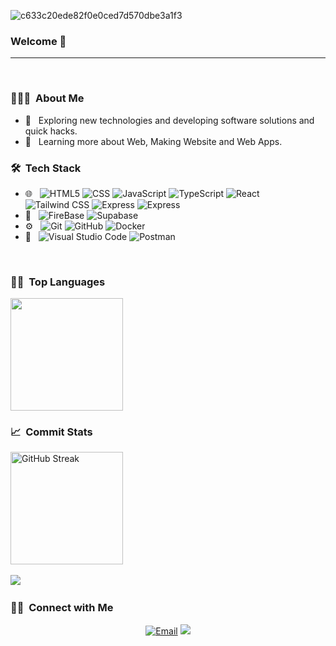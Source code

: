 
![c633c20ede82f0e0ced7d570dbe3a1f3](https://user-images.githubusercontent.com/70382532/138322189-2db8df52-9dcb-40a0-88a8-c365466bd33d.gif)
### Welcome 👋 


---
<br>

<h3> 👨🏻‍💻 &nbsp;About Me </h3>

- 🤔 &nbsp; Exploring new technologies and developing software solutions and quick hacks.
- 🌱 &nbsp; Learning more about Web, Making Website and Web Apps.

<h3> 🛠 &nbsp;Tech Stack</h3>

- 🌐 &nbsp;
  ![HTML5](https://img.shields.io/badge/-HTML5-333?style=flat&logo=HTML5)
  ![CSS](https://img.shields.io/badge/-CSS-333?style=flat&logo=CSS3&logoColor=1572B6)
  ![JavaScript](https://img.shields.io/badge/-JavaScript-333?style=flat&logo=javascript)
  ![TypeScript](https://img.shields.io/badge/-TypeScript-333?style=flat&logo=typescript)
  ![React](https://img.shields.io/badge/-React-333?style=flat&logo=react)
  ![Tailwind CSS](https://img.shields.io/badge/-Tailwind%20CSS-333?style=flat&logo=Tailwind-CSS)
  ![Express](https://img.shields.io/badge/-Express.js-333?CSS-333?style=flat&logo=express)
  ![Express](https://img.shields.io/badge/node.js-333?style=flat&logo=Node.js&logoColor=white)
- 📶 &nbsp;
  ![FireBase](https://img.shields.io/badge/-Firebase-333?style=flat&logo=Firebase)
  ![Supabase](https://img.shields.io/badge/-Supabase-333?style=flat&logo=Supabase)
- ⚙️ &nbsp;
  ![Git](https://img.shields.io/badge/-Git-333?style=flat&logo=git)
  ![GitHub](https://img.shields.io/badge/-GitHub-333?style=flat&logo=github)
  ![Docker](https://img.shields.io/badge/-Docker-333?style=flat&logo=docker)
- 🔧 &nbsp;
  ![Visual Studio Code](https://img.shields.io/badge/-Visual%20Studio%20Code-333?style=flat&logo=visual-studio-code&logoColor=007ACC)
  ![Postman](https://img.shields.io/badge/-Postman-333?style=flat&logo=Postman)

<br>

<h3> 🧑‍💻 &nbsp;Top Languages</h3>

<img height="180em" src="https://github-readme-stats.vercel.app/api/top-langs/?username=suplice&layout=compact&theme=react" />

<h3> 📈 &nbsp;Commit Stats</h3>

<a href="https://github.com/suplice">
  <img height="180em" src="https://streak-stats.demolab.com?user=suplice&theme=react" alt="GitHub Streak" />
</a>
<br>

<br>
 <img src="https://github-readme-activity-graph.vercel.app/graph?username=suplice&theme=react-dark"> <img>

<br/>

<h3> 🤝🏻 &nbsp;Connect with Me </h3>

<p align="center">
  <a href="mailto:mateuszsuplice@gmail.com"><img alt="Email" src="https://img.shields.io/badge/Email-mateuszsuplice@gmail.com-blue?style=flat-square&logo=gmail"></a>
<a href="https://visitorbadge.io/status?path=https%3A%2F%2Fgithub.com%2FSuplice%2FSuplice"><img src="https://api.visitorbadge.io/api/visitors?path=https%3A%2F%2Fgithub.com%2FSuplice%2FSuplice&label=VISITORS&countColor=%23007ec6&style=flat-square&labelStyle=none" /></a>
</p>
<!--
**Suplice/Suplice** is a ✨ _special_ ✨ repository because its `README.md` (this file) appears on your GitHub profile.

Here are some ideas to get you started:

- 🔭 I’m currently working on ...
- 🌱 I’m currently learning ...
- 👯 I’m looking to collaborate on ...
- 🤔 I’m looking for help with ...
- 💬 Ask me about ...
- 📫 How to reach me: ...
- 😄 Pronouns: ...
- ⚡ Fun fact: ...
-->

